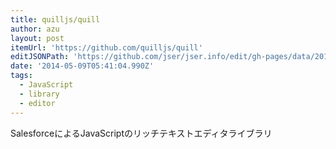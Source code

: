 ```yaml
---
title: quilljs/quill
author: azu
layout: post
itemUrl: 'https://github.com/quilljs/quill'
editJSONPath: 'https://github.com/jser/jser.info/edit/gh-pages/data/2014/05/index.json'
date: '2014-05-09T05:41:04.990Z'
tags:
  - JavaScript
  - library
  - editor
---
```

SalesforceによるJavaScriptのリッチテキストエディタライブラリ
